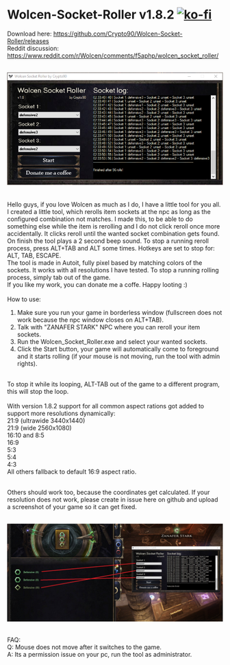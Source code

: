 # Wolcen-Socket-Roller v1.8.2 [![ko-fi](https://www.ko-fi.com/img/githubbutton_sm.svg)](https://ko-fi.com/K3K314GUP)
Download here: https://github.com/Crypto90/Wolcen-Socket-Roller/releases
<br/>
Reddit discussion: https://www.reddit.com/r/Wolcen/comments/f5aphp/wolcen_socket_roller/
<br/>
<br/>

![Image of Yaktocat](https://raw.githubusercontent.com/Crypto90/Wolcen-Socket-Roller/master/screenshot_1.8.png)
<br/>
<br/>
<br/>
Hello guys, if you love Wolcen as much as I do, I have a little tool for you all.
<br/>
I created a little tool, which rerolls item sockets at the npc as long as the configured combination not matches. I made this, to be able to do something else while the item is rerolling and I do not click reroll once more accidentally. It clicks reroll until the wanted socket combination gets found. On finish the tool plays a 2 second beep sound.
To stop a running reroll process, press ALT+TAB and ALT some times. Hotkeys are set to stop for: ALT, TAB, ESCAPE.
<br/>
The tool is made in Autoit, fully pixel based by matching colors of the sockets. It works with all resolutions I have tested. To stop a running rolling process, simply tab out of the game.
<br/>
If you like my work, you can donate me a coffe. Happy looting :)
<br/>
<br/>
How to use:
1. Make sure you run your game in borderless window (fullscreen does not work because the npc window closes on ALT+TAB).
2. Talk with "ZANAFER STARK" NPC where you can reroll your item sockets.
3. Run the Wolcen_Socket_Roller.exe and select your wanted sockets.
4. Click the Start button, your game will automatically come to foreground and it starts rolling (if your mouse is not moving, run the tool with admin rights).
<br/>
To stop it while its looping, ALT-TAB out of the game to a different program, this will stop the loop.
<br/>
<br/>
With version 1.8.2 support for all common aspect rations got added to support more resolutions dynamically:
<br/>
21:9 (ultrawide 3440x1440)<br/>
21:9 (wide 2560x1080)  <br/>
16:10 and 8:5<br/>
16:9<br/>
5:3<br/>
5:4<br/>
4:3<br/>
All others fallback to default 16:9 aspect ratio.
<br/>
<br/>

Others should work too, because the coordinates get calculated. If your resolution does not work, please create in issue here on github and upload a screenshot of your game so it can get fixed.
<br/>
<br/>

![Image of Yaktocat](https://raw.githubusercontent.com/Crypto90/Wolcen-Socket-Roller/master/screenshot_ingame_1.8.jpg)

<br/>
FAQ:
<br/>
Q: Mouse does not move after it switches to the game.
<br/>
A: Its a permission issue on your pc, run the tool as administrator.
